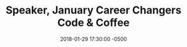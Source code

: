 ---
layout: post
title:  "Speaker, January Career Changers Code & Coffee"
date:   2018-01-29 17:30:00 -0500
categories: speak
location: "Girl Develop It at Wildbit, Philadelphia"
link: https://www.meetup.com/Girl-Develop-It-Philadelphia/events/246840601/
---